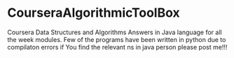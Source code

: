 # CourseraAlgorithmicToolBox
Coursera Data Structures and Algorithms Answers in Java language for all the week modules. Few of the programs have been written in python due to compilaton errors if You find the relevant ns in java person please post me!!!

